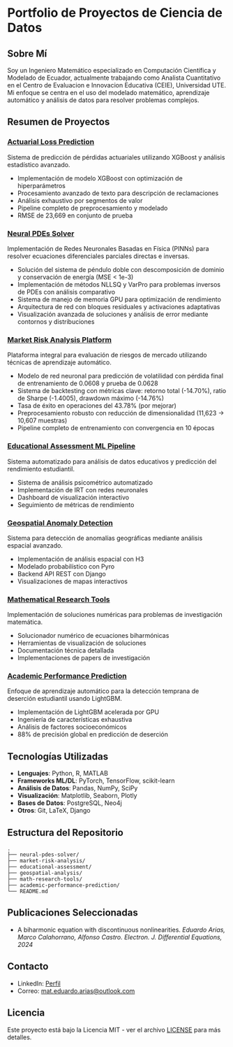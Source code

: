 # Portfolio de Proyectos de Ciencia de Datos

## Sobre Mí
Soy un Ingeniero Matemático especializado en Computación Científica y Modelado de Ecuador, actualmente trabajando como Analista Cuantitativo en el Centro de Evaluacion e Innovacion Educativa (CEIE), Universidad UTE. Mi enfoque se centra en el uso del modelado matemático, aprendizaje automático y análisis de datos para resolver problemas complejos.

## Resumen de Proyectos

### [Actuarial Loss Prediction](./actuarial-loss-prediction/)
Sistema de predicción de pérdidas actuariales utilizando XGBoost y análisis estadístico avanzado.
- Implementación de modelo XGBoost con optimización de hiperparámetros
- Procesamiento avanzado de texto para descripción de reclamaciones
- Análisis exhaustivo por segmentos de valor
- Pipeline completo de preprocesamiento y modelado
- RMSE de 23,669 en conjunto de prueba

### [Neural PDEs Solver](./neural-pdes-solver/)
Implementación de Redes Neuronales Basadas en Física (PINNs) para resolver ecuaciones diferenciales parciales directas e inversas.
- Solución del sistema de péndulo doble con descomposición de dominio y conservación de energía (MSE < 1e-3)
- Implementación de métodos NLLSQ y VarPro para problemas inversos de PDEs con análisis comparativo
- Sistema de manejo de memoria GPU para optimización de rendimiento
- Arquitectura de red con bloques residuales y activaciones adaptativas
- Visualización avanzada de soluciones y análisis de error mediante contornos y distribuciones

### [Market Risk Analysis Platform](./market-risk-analysis/)
Plataforma integral para evaluación de riesgos de mercado utilizando técnicas de aprendizaje automático.
- Modelo de red neuronal para predicción de volatilidad con pérdida final de entrenamiento de 0.0608 y prueba de 0.0628
- Sistema de backtesting con métricas clave: retorno total (-14.70%), ratio de Sharpe (-1.4005), drawdown máximo (-14.76%)
- Tasa de éxito en operaciones del 43.78% (por mejorar)
- Preprocesamiento robusto con reducción de dimensionalidad (11,623 → 10,607 muestras)
- Pipeline completo de entrenamiento con convergencia en 10 épocas

### [Educational Assessment ML Pipeline](./educational-assessment/)
Sistema automatizado para análisis de datos educativos y predicción del rendimiento estudiantil.
- Sistema de análisis psicométrico automatizado
- Implementación de IRT con redes neuronales
- Dashboard de visualización interactivo
- Seguimiento de métricas de rendimiento

### [Geospatial Anomaly Detection](./geospatial-analysis/)
Sistema para detección de anomalías geográficas mediante análisis espacial avanzado.
- Implementación de análisis espacial con H3
- Modelado probabilístico con Pyro
- Backend API REST con Django
- Visualizaciones de mapas interactivos

### [Mathematical Research Tools](./math-research-tools/)
Implementación de soluciones numéricas para problemas de investigación matemática.
- Solucionador numérico de ecuaciones biharmónicas
- Herramientas de visualización de soluciones
- Documentación técnica detallada
- Implementaciones de papers de investigación

### [Academic Performance Prediction](./academic-performance-prediction/)
Enfoque de aprendizaje automático para la detección temprana de deserción estudiantil usando LightGBM.
- Implementación de LightGBM acelerada por GPU
- Ingeniería de características exhaustiva
- Análisis de factores socioeconómicos
- 88% de precisión global en predicción de deserción

## Tecnologías Utilizadas
- **Lenguajes**: Python, R, MATLAB
- **Frameworks ML/DL**: PyTorch, TensorFlow, scikit-learn
- **Análisis de Datos**: Pandas, NumPy, SciPy
- **Visualización**: Matplotlib, Seaborn, Plotly
- **Bases de Datos**: PostgreSQL, Neo4j
- **Otros**: Git, LaTeX, Django

## Estructura del Repositorio
```
.
├── neural-pdes-solver/
├── market-risk-analysis/
├── educational-assessment/
├── geospatial-analysis/
├── math-research-tools/
├── academic-performance-prediction/
└── README.md
```

## Publicaciones Seleccionadas
- A biharmonic equation with discontinuous nonlinearities. *Eduardo Arias, Marco Calahorrano, Alfonso Castro. Electron. J. Differential Equations, 2024*

## Contacto
- LinkedIn: [Perfil](https://www.linkedin.com/in/eduardo-arias-3e0/)
- Correo: mat.eduardo.arias@outlook.com

## Licencia
Este proyecto está bajo la Licencia MIT - ver el archivo [LICENSE](LICENSE) para más detalles.
